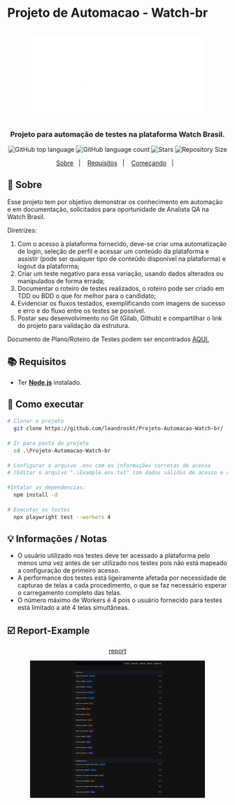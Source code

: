 # Projeto de Automacao - Watch-br
<h1 align="center">
  <p align="center">
    <img alt="Whatch" src="./assets/LOGO_WATCH.png" width="400px" />
  </p>

  <h3 align="center">
    Projeto para automação de testes na plataforma Watch Brasil.
  </h3>
  <p align="center">
     <img alt="GitHub top language" src="https://img.shields.io/github/languages/top/leandroskt/Projeto-Automacao-Watch-br?color=1db954">
      <img alt="GitHub language count" src="https://img.shields.io/github/languages/count/leandroskt/Projeto-Automacao-Watch-br?color=1db954">
      <img alt="Stars" src="https://img.shields.io/github/stars/leandroskt/Projeto-Automacao-Watch-br?color=1db954">
      <img alt="Repository Size" src="https://img.shields.io/github/repo-size/leandroskt/Projeto-Automacao-Watch-br?color=1db954">
  </p>
</h1>

<p align="center">
  <a href="#page_with_curl-sobre">Sobre</a>&nbsp;&nbsp;&nbsp;|&nbsp;&nbsp;&nbsp;
  <a href="#books-requisitos">Requisitos</a>&nbsp;&nbsp;&nbsp;|&nbsp;&nbsp;&nbsp;
  <a href="#rocket-começando">Começando</a>&nbsp;&nbsp;&nbsp;|&nbsp;&nbsp;&nbsp;
</p>

## :page_with_curl: Sobre

Esse projeto tem por objetivo demonstrar os conhecimento em automação e em documentação, solicitados para oportunidade de Analista QA na Watch Brasil.

Diretrizes:
1. Com o acesso à plataforma fornecido, deve-se criar uma automatização de login, seleção de perfil e acessar um conteúdo da plataforma e assistir (pode ser qualquer tipo de conteúdo disponível na plataforma) e logout da plataforma;
1. Criar um teste negativo para essa variação, usando dados alterados ou manipulados de forma errada;
1. Documentar o roteiro de testes realizados, o roteiro pode ser criado em TDD ou BDD o que for melhor para o candidato;
1. Evidenciar os fluxos testados, exemplificando com imagens de sucesso e erro e do fluxo entre os testes se possível.
1. Postar seu desenvolvimento no Git (Gilab, Github) e compartilhar o link do projeto para validação da estrutura.

Documento de Plano/Roteiro de Testes podem ser encontrados <a href="./features/">AQUI.</a>

## :books: Requisitos

- Ter [**Node.js**](https://nodejs.org/en/) instalado.

## :rocket: Como executar

```bash
# Clonar o projeto
  git clone https://github.com/leandroskt/Projeto-Automacao-Watch-br/

# Ir para pasta do projeto
  cd .\Projeto-Automacao-Watch-br

# Configurar o arquivo .env com as informações corretas de acesso 
# (Editar o arquivo ".\Example.env.txt" com dados válidos de acesso e renomear-lo para ".env" 

#Intalar as dependencias:
  npm install -d

# Executar os testes
  npx playwright test --workers 4
```

## 💡 Informações / Notas

- O usuário utilizado nos testes deve ter acessado a plataforma pelo menos uma vez antes de ser utilizado nos testes pois não está mapeado a configuração de primeiro acesso.
- A performance dos testes está ligeiramente afetada por necessidade de capturas de telas a cada procedimento, o que se faz necessário esperar o carregamento completo das telas.
- O número máximo de Workers é 4 pois o usuário fornecido para testes está limitado a até 4 telas simultâneas.

## ☑️ Report-Example
<p align="center">
  <a  href="./playwright-report-example/index.html">report</a>
</p>
<p align="center">
  <img alt="Preview" src="./assets/preview.png" width="400px" />
</p>
